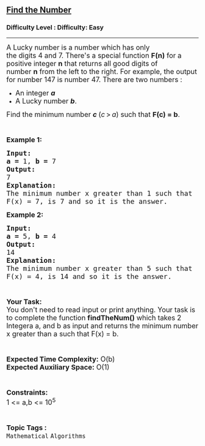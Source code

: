 <h2><a href="https://www.geeksforgeeks.org/problems/helping-meesa0000/1?page=15&status=unsolved&sortBy=accuracy">Find the Number</a></h2><h3>Difficulty Level : Difficulty: Easy</h3><hr><div class="problems_problem_content__Xm_eO"><p><span style="font-size:18px">A Lucky number is a number&nbsp;which has only the&nbsp;digits&nbsp;4&nbsp;and&nbsp;7. There's a special function <strong>F(n)</strong> for a positive integer&nbsp;<strong>n</strong> that returns&nbsp;all good digits of number&nbsp;<strong>n</strong>&nbsp;from the left to the right. For example, the output for number&nbsp;147 is number&nbsp;47. There are two numbers :</span></p>

<ul>
	<li><span style="font-size:18px">An integer&nbsp;<strong><em>a</em></strong>&nbsp;</span></li>
	<li><span style="font-size:18px">A Lucky number&nbsp;<strong><em>b</em></strong>.</span></li>
</ul>

<p><span style="font-size:18px">Find the minimum number&nbsp;<strong><em>c</em>&nbsp;</strong>(<em>c</em> &gt; <em>a</em>)&nbsp;such that <strong>F(c) = b</strong>.</span></p>

<p>&nbsp;</p>

<p><span style="font-size:18px"><strong>Example 1:</strong></span></p>

<pre><span style="font-size:18px"><strong>Input:</strong></span>
<span style="font-size:18px"><strong>a = </strong>1, <strong>b = </strong>7</span>
<span style="font-size:18px"><strong>Output:</strong></span>
<span style="font-size:18px">7</span>
<span style="font-size:18px"><strong>Explanation:</strong></span>
<span style="font-size:18px">The minimum number x greater than 1 such that</span><span style="font-size:18px"><strong>
</strong>F(x) = 7, is 7 and so it is the answer.</span> </pre>

<p><span style="font-size:18px"><strong>Example 2:</strong></span></p>

<pre><span style="font-size:18px"><strong>Input:</strong></span>
<span style="font-size:18px"><strong>a = </strong>5, <strong>b = </strong>4</span>
<span style="font-size:18px"><strong>Output:</strong></span>
<span style="font-size:18px">14</span>
<span style="font-size:18px"><strong>Explanation:</strong></span>
<span style="font-size:18px">The minimum number x greater than 5 such that</span><span style="font-size:18px"><strong>
</strong>F(x) = 4, is 14 and so it is the answer.</span></pre>

<p>&nbsp;</p>

<p><span style="font-size:18px"><strong>Your Task:</strong><br>
You don't need to read input or print anything. Your task is to complete the function <strong>findTheNum()</strong> which takes 2 Integera a, and b as input and returns the minimum number x greater than a such that F(x) = b.</span></p>

<p>&nbsp;</p>

<p><span style="font-size:18px"><strong>Expected Time Complexity:</strong> O(b)<br>
<strong>Expected Auxiliary Space:</strong> O(1)</span></p>

<p>&nbsp;</p>

<p><span style="font-size:18px"><strong>Constraints:</strong></span><br>
<span style="font-size:18px">1 &lt;= a,b &lt;= 10<sup>5</sup></span></p>
</div><br><p><span style=font-size:18px><strong>Topic Tags : </strong><br><code>Mathematical</code>&nbsp;<code>Algorithms</code>&nbsp;